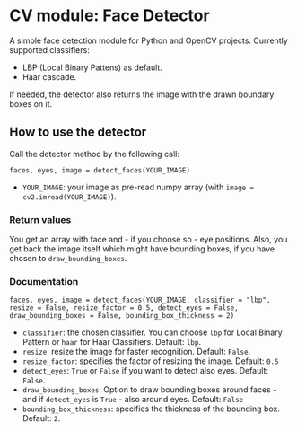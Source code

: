 # CV module: Face Detector
A simple face detection module for Python and OpenCV projects. Currently supported classifiers:

- LBP (Local Binary Pattens) as default.
- Haar cascade.

If needed, the detector also returns the image with the drawn boundary boxes on it.

## How to use the detector

Call the detector method by the following call:

```
faces, eyes, image = detect_faces(YOUR_IMAGE)
```

- `YOUR_IMAGE`: your image as pre-read numpy array (with `image = cv2.imread(YOUR_IMAGE)`).

### Return values

You get an array with face and - if you choose so - eye positions. Also, you get back the image itself which might have bounding boxes, if you have chosen to `draw_bounding_boxes`.

### Documentation

```
faces, eyes, image = detect_faces(YOUR_IMAGE, classifier = "lbp", resize = False, resize_factor = 0.5, detect_eyes = False, draw_bounding_boxes = False, bounding_box_thickness = 2)
```

- `classifier`: the chosen classifier. You can choose `lbp` for Local Binary Pattern or `haar` for Haar Classifiers. Default: `lbp`.
- `resize`: resize the image for faster recognition. Default: `False`.
- `resize_factor`: specifies the factor of resizing the image. Default: `0.5`
- `detect_eyes`: `True` or `False` if you want to detect also eyes. Default: `False`.
- `draw_bounding_boxes`: Option to draw bounding boxes around faces - and if `detect_eyes` is `True` - also around eyes. Default: `False`
- `bounding_box_thickness`: specifies the thickness of the bounding box. Default: `2`.